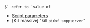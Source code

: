 <!-- TITLE: Bash -->



``$` refer to `value of``



* [Script parameters](/bash/scriptparameters)
* [Kill massive]  "kill `pidof smppserver`"